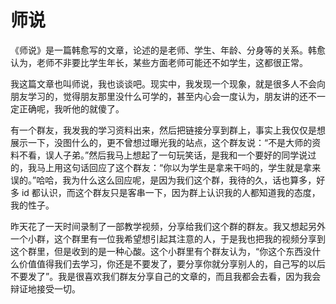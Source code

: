 # 师说

《师说》是一篇韩愈写的文章，论述的是老师、学生、年龄、分身等的关系。韩愈认为，老师不非要比学生年长，某些方面老师可能还不如学生，这都很正常。

我这篇文章也叫师说，我也谈谈吧。现实中，我发现一个现象，就是很多人不会向朋友学习的，觉得朋友那里没什么可学的，甚至内心会一度认为，朋友讲的还不一定正确呢，我听他的就傻了。

有一个群友，我发我的学习资料出来，然后把链接分享到群上，事实上我仅仅是想展示一下，没图什么的，更不曾想过曝光我的站点，这个群友说：“不是大师的资料不看，误人子弟。”然后我马上想起了一句玩笑话，是我和一个要好的同学说过的，我马上用这句话回应了这个群友：“你以为学生是拿来干吗的，学生就是拿来误的。”哈哈，我为什么这么回应呢，是因为我们这个群，我待的久，话也算多，好多 id 都认识，而这个群友只是客串一下，因为群上认识我的人都知道我的态度，我的性子。

昨天花了一天时间录制了一部教学视频，分享给我们这个群的群友。我又想起另外一个小群，这个群里有一位我希望想引起其注意的人，于是我也把我的视频分享到这个群里，但是收到的是一种心酸。这个小群里有个群友认为，“你这个东西没什么价值值得我们去学习，你还是不要发了，要分享你就分享别人的，自己写的以后不要发了”。我是很喜欢我们群友分享自己的文章的，而且我都会去看，因为我会辩证地接受一切。
